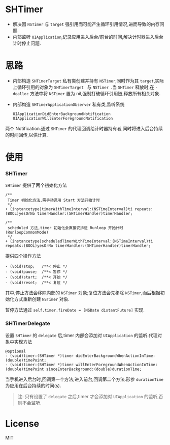 # SHTimer
* 解决因 `NSTimer` 与 `target` 强引用而可能产生循环引用情况,进而导致的内存问题.
* 内部监听 `UIApplication`,记录应用进入后台/前台的时间,解决计时器进入后台计时停止问题.

# 思路
* 内部构造 `SHTimerTarget` 私有类创建并持有 `NSTimer`,同时作为其 `target`,实际上循环引用的对象为 `SHTimerTarget ` 与 `NSTimer `.当 `SHTimer` 释放时,在 `- dealloc` 方法中将 `NSTimer` 置为 nil,强制打破循环引用链,释放所有相关对象.
* 内部构造 `SHTimerApplicationObserver` 私有类,监听系统 

	```objc
	UIApplicationDidEnterBackgroundNotification
	UIApplicationWillEnterForegroundNotification
	```
两个 Notification.通过 `SHTimer` 的代理回调给计时器持有者,同时将进入后台持续的时间回传,以供计算.


# 使用
### SHTimer

`SHTimer` 提供了两个初始化方法

```objc
/**
 Timer 初始化方法,需手动调用 Start 方法开始计时
 */
+ (instancetype)timerWithTimeInterval:(NSTimeInterval)ti repeats:(BOOL)yesOrNo timerHandler:(SHTimerHandler)timerHandler;

/**
 scheduled 方法,timer 初始化会直接安排进 Runloop 开始计时(RunloopCommonMode)
 */
+ (instancetype)scheduledTimerWithTimeInterval:(NSTimeInterval)ti repeats:(BOOL)yesOrNo timerHandler:(SHTimerHandler)timerHandler;
```

提供四个操作方法

```objc
- (void)stop;   /**< 停止 */
- (void)pause;  /**< 暂停 */
- (void)start;  /**< 开始 */
- (void)reset;  /**< 复位 */
```

其中,停止方法会移除内部的 `NSTimer` 对象;复位方法会先移除 `NSTimer`,而后根据初始化方式重新创建 `NSTimer` 对象.

暂停方法通过 `self.timer.fireDate = [NSDate distantFuture]` 实现.

### SHTimerDelegate

设置 `SHTimer` 的 `delegate` 后,timer 内部会添加对 `UIApplication` 的监听.代理对象中实现方法

```objc
@optional
- (void)timer:(SHTimer *)timer didEnterBackgroundWhenActionInTime:(double)timePoint;
- (void)timer:(SHTimer *)timer willEnterForegroundWhenActionInTime:(double)timePoint sinceEnterBackground:(double)durationTime;
```

当手机进入后台时,回调第一个方法;进入前台,回调第二个方法.形参 `durationTime ` 为应用在后台持续的时间(s).

> 注: 只有设置了 `delegate` 之后,timer 才会添加对 `UIApplication` 的监听,否则不会监听.

# License  
MIT